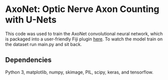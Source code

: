 # AxoNet: Optic Nerve Axon Counting with U-Nets

This code was used to train the AxoNet convolutional neural network, which is packaged into a user-friendly Fiji plugin [here](https://github.com/matthew-ritch/AxoNet-fiji).
To watch the model train on the dataset run main.py and sit back.

## Dependencies
Python 3, matplotlib, numpy, skimage, PIL, scipy, keras, and tensorflow.
